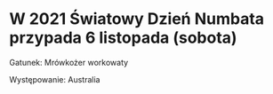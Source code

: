 # W 2021 Światowy Dzień Numbata przypada 6 listopada (sobota)

Gatunek: Mrówkożer workowaty

Występowanie: Australia
